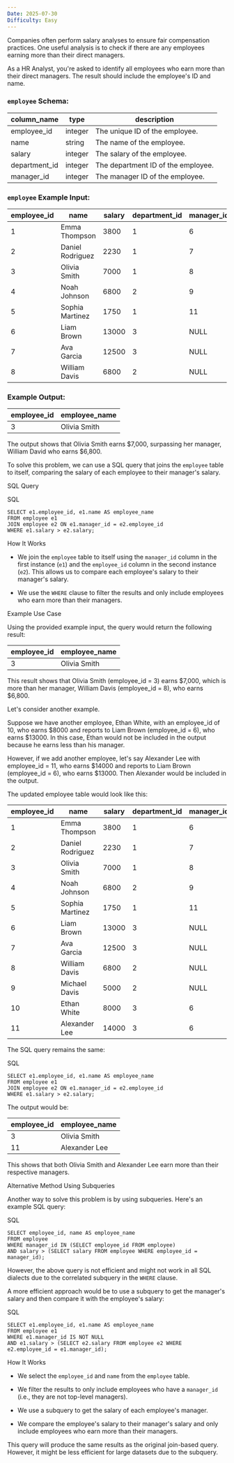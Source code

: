 ```yaml
---
Date: 2025-07-30
Difficulty: Easy
---
```

Companies often perform salary analyses to ensure fair compensation practices. One useful analysis is to check if there are any employees earning more than their direct managers.

As a HR Analyst, you're asked to identify all employees who earn more than their direct managers. The result should include the employee's ID and name.

### `employee` Schema:

|column_name|type|description|
|---|---|---|
|employee_id|integer|The unique ID of the employee.|
|name|string|The name of the employee.|
|salary|integer|The salary of the employee.|
|department_id|integer|The department ID of the employee.|
|manager_id|integer|The manager ID of the employee.|

### `employee` Example Input:

|employee_id|name|salary|department_id|manager_id|
|---|---|---|---|---|
|1|Emma Thompson|3800|1|6|
|2|Daniel Rodriguez|2230|1|7|
|3|Olivia Smith|7000|1|8|
|4|Noah Johnson|6800|2|9|
|5|Sophia Martinez|1750|1|11|
|6|Liam Brown|13000|3|NULL|
|7|Ava Garcia|12500|3|NULL|
|8|William Davis|6800|2|NULL|

### Example Output:

|employee_id|employee_name|
|---|---|
|3|Olivia Smith|

The output shows that Olivia Smith earns $7,000, surpassing her manager, William David who earns $6,800.

To solve this problem, we can use a SQL query that joins the `employee` table to itself, comparing the salary of each employee to their manager's salary.

SQL Query

SQL

```
SELECT e1.employee_id, e1.name AS employee_name
FROM employee e1
JOIN employee e2 ON e1.manager_id = e2.employee_id
WHERE e1.salary > e2.salary;
```

How It Works

- We join the `employee` table to itself using the `manager_id` column in the first instance (`e1`) and the `employee_id` column in the second instance (`e2`). This allows us to compare each employee's salary to their manager's salary.

- We use the `WHERE` clause to filter the results and only include employees who earn more than their managers.

Example Use Case

Using the provided example input, the query would return the following result:

|employee_id|employee_name|
|---|---|
|3|Olivia Smith|

This result shows that Olivia Smith (employee_id = 3) earns $7,000, which is more than her manager, William Davis (employee_id = 8), who earns $6,800.

Let's consider another example.

Suppose we have another employee, Ethan White, with an employee_id of 10, who earns $8000 and reports to Liam Brown (employee_id = 6), who earns $13000. In this case, Ethan would not be included in the output because he earns less than his manager.

However, if we add another employee, let's say Alexander Lee with employee_id = 11, who earns $14000 and reports to Liam Brown (employee_id = 6), who earns $13000. Then Alexander would be included in the output.

The updated employee table would look like this:

|employee_id|name|salary|department_id|manager_id|
|---|---|---|---|---|
|1|Emma Thompson|3800|1|6|
|2|Daniel Rodriguez|2230|1|7|
|3|Olivia Smith|7000|1|8|
|4|Noah Johnson|6800|2|9|
|5|Sophia Martinez|1750|1|11|
|6|Liam Brown|13000|3|NULL|
|7|Ava Garcia|12500|3|NULL|
|8|William Davis|6800|2|NULL|
|9|Michael Davis|5000|2|NULL|
|10|Ethan White|8000|3|6|
|11|Alexander Lee|14000|3|6|

The SQL query remains the same:

SQL

```
SELECT e1.employee_id, e1.name AS employee_name
FROM employee e1
JOIN employee e2 ON e1.manager_id = e2.employee_id
WHERE e1.salary > e2.salary;
```

The output would be:

|employee_id|employee_name|
|---|---|
|3|Olivia Smith|
|11|Alexander Lee|

This shows that both Olivia Smith and Alexander Lee earn more than their respective managers.

Alternative Method Using Subqueries

Another way to solve this problem is by using subqueries. Here's an example SQL query:

SQL

```
SELECT employee_id, name AS employee_name
FROM employee
WHERE manager_id IN (SELECT employee_id FROM employee)
AND salary > (SELECT salary FROM employee WHERE employee_id = manager_id);
```

However, the above query is not efficient and might not work in all SQL dialects due to the correlated subquery in the `WHERE` clause.

A more efficient approach would be to use a subquery to get the manager's salary and then compare it with the employee's salary:

SQL

```
SELECT e1.employee_id, e1.name AS employee_name
FROM employee e1
WHERE e1.manager_id IS NOT NULL
AND e1.salary > (SELECT e2.salary FROM employee e2 WHERE e2.employee_id = e1.manager_id);
```

How It Works

- We select the `employee_id` and `name` from the `employee` table.

- We filter the results to only include employees who have a `manager_id` (i.e., they are not top-level managers).

- We use a subquery to get the salary of each employee's manager.

- We compare the employee's salary to their manager's salary and only include employees who earn more than their managers.

This query will produce the same results as the original join-based query. However, it might be less efficient for large datasets due to the subquery.